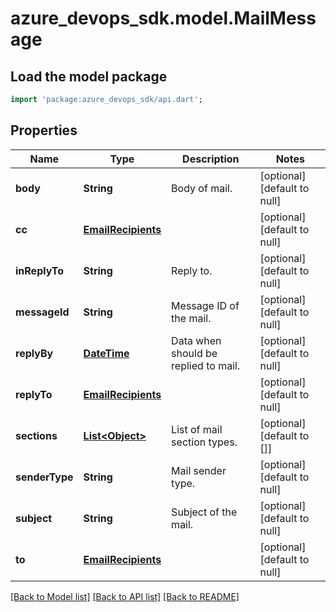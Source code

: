 # azure_devops_sdk.model.MailMessage

## Load the model package
```dart
import 'package:azure_devops_sdk/api.dart';
```

## Properties
Name | Type | Description | Notes
------------ | ------------- | ------------- | -------------
**body** | **String** | Body of mail. | [optional] [default to null]
**cc** | [**EmailRecipients**](EmailRecipients.md) |  | [optional] [default to null]
**inReplyTo** | **String** | Reply to. | [optional] [default to null]
**messageId** | **String** | Message ID of the mail. | [optional] [default to null]
**replyBy** | [**DateTime**](DateTime.md) | Data when should be replied to mail. | [optional] [default to null]
**replyTo** | [**EmailRecipients**](EmailRecipients.md) |  | [optional] [default to null]
**sections** | [**List&lt;Object&gt;**](Object.md) | List of mail section types. | [optional] [default to []]
**senderType** | **String** | Mail sender type. | [optional] [default to null]
**subject** | **String** | Subject of the mail. | [optional] [default to null]
**to** | [**EmailRecipients**](EmailRecipients.md) |  | [optional] [default to null]

[[Back to Model list]](../README.md#documentation-for-models) [[Back to API list]](../README.md#documentation-for-api-endpoints) [[Back to README]](../README.md)


